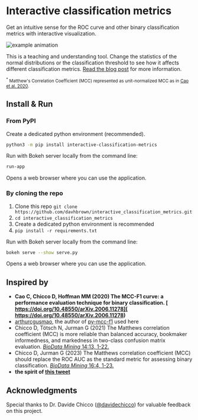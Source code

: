 # Interactive classification metrics
Get an intuitive sense for the ROC curve and other binary classification metrics with interactive visualization.

![example animation](https://github.com/davhbrown/db-lake/blob/dd6b1b7694e2c0fb1be2e6ee9e656bb80ed357c3/interactive_metrics.gif)

This is a teaching and understanding tool. Change the statistics of the normal distributions or the classification threshold to see how it affects different classification metrics. [Read the blog post](https://www.glidergrid.xyz/post-archive/understanding-the-roc-curve-and-beyond) for more information.

<sub><sup>*</sup> Matthew's Correlation Coefficient (MCC) represented as unit-normalized MCC as in [Cao et al. 2020](https://arxiv.org/abs/2006.11278).</sub>

## Install & Run

### From PyPI
Create a dedicated python environment (recommended).
```bash
python3 -m pip install interactive-classification-metrics
```
Run with Bokeh server locally from the command line:
```bash
run-app
```
Opens a web browser where you can use the application.

### By cloning the repo
1. Clone this repo `git clone https://github.com/davhbrown/interactive_classification_metrics.git`
1. `cd interactive_classification_metrics`
1. Create a dedicated python environment is recommended
1. `pip install -r requirements.txt`

Run with Bokeh server locally from the command line:
```bash
bokeh serve --show serve.py
```

Opens a web browser where you can use the application.

## Inspired by
- **Cao C, Chicco D, Hoffman MM (2020) The MCC-F1 curve: a performance evaluation technique for binary classification. [
https://doi.org/10.48550/arXiv.2006.11278](
https://doi.org/10.48550/arXiv.2006.11278)**
- [arthurcgusmao](https://github.com/arthurcgusmao), the author of [py-mcc-f1](https://github.com/arthurcgusmao/py-mcc-f1) used here
- Chicco D, Tötsch N, Jurman G (2021) The Matthews correlation coefficient (MCC) is more reliable than balanced accuracy, bookmaker informedness, and markedness in two-class confusion matrix evaluation. [_BioData Mining_ 14:13, 1-22.](https://doi.org/10.1186/s13040-021-00244-z)
- Chicco D, Jurman G (2023) The Matthews correlation coefficient (MCC) should replace the ROC AUC as the standard metric for assessing binary classification. [_BioData Mining_ 16:4, 1-23.](https://doi.org/10.1186/s13040-023-00322-4)
- **the spirit of [this tweet](https://twitter.com/adad8m/status/1474754752193830912?t=NBSL0j_DSfBDQfag39YpbQ&s=19)**

## Acknowledgments
Special thanks to Dr. Davide Chicco ([@davidechicco](https://github.com/davidechicco)) for valuable feedback on this project.
